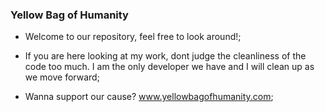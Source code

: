 ### Yellow Bag of Humanity

- Welcome to our repository, feel free to look around!;
- If you are here looking at my work, dont judge the cleanliness of the code too much. I am the only developer we have and I will clean up as we move forward;

- Wanna support our cause?
www.yellowbagofhumanity.com;
